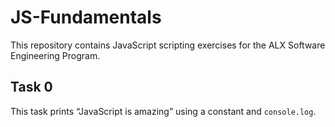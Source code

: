 # JS-Fundamentals

This repository contains JavaScript scripting exercises for the ALX Software Engineering Program.

## Task 0

This task prints “JavaScript is amazing” using a constant and `console.log`.
